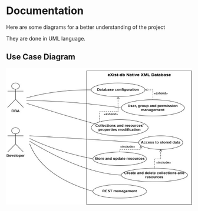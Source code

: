 # Documentation

Here are some diagrams for a better understanding of the project

They are done in UML language.


## Use Case Diagram

<img src="Diagrams/CaseOfUsesDiagram.jpg" alt="Case Of Use Diagram" width="533" height="372"></img>
